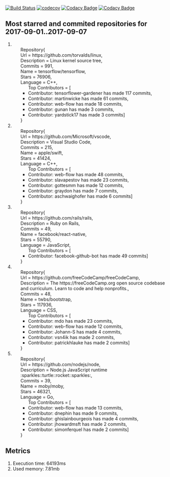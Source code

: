 [![Build Status](https://travis-ci.org/KithStrelets/GitHub_API_Java.svg?branch=master)](https://travis-ci.org/KithStrelets/GitHub_API_Java)
[![codecov](https://codecov.io/gh/KithStrelets/GitHub_API_Java/branch/master/graph/badge.svg)](https://codecov.io/gh/KithStrelets/GitHub_API_Java)
[![Codacy Badge](https://api.codacy.com/project/badge/Grade/4e9b242d840a4f35a6633bea011ad81f)](https://www.codacy.com/app/KithStrelets/GitHub_API_Java?utm_source=github.com&amp;utm_medium=referral&amp;utm_content=KithStrelets/GitHub_API_Java&amp;utm_campaign=Badge_Grade)
[![Codacy Badge](https://api.codacy.com/project/badge/Coverage/4e9b242d840a4f35a6633bea011ad81f)](https://www.codacy.com/app/KithStrelets/GitHub_API_Java?utm_source=github.com&amp;utm_medium=referral&amp;utm_content=KithStrelets/GitHub_API_Java&amp;utm_campaign=Badge_Coverage)

## Most starred and commited repositories for 2017-09-01..2017-09-07
<ol>
<li><ul>Repository{
	<li style="list-style-type: none;>Name = torvalds/linux, </li>
	<li style="list-style-type: none;>Url = https://github.com/torvalds/linux, </li>
	<li style="list-style-type: none;>Stars = 51840, </li>
	<li style="list-style-type: none;>Description = Linux kernel source tree, </li>
	<li style="list-style-type: none;>Language = C, </li>
	<li style="list-style-type: none;>Commits = 991, </li>
	<li style="list-style-type: none;><ul>Top Contributors = [
	<li>Contributor:  has made 230 commits, 
	<li>Contributor: torvalds has made 194 commits, </li>
	<li>Contributor: davem330 has made 142 commits, </li>
	<li>Contributor: ralfbaechle has made 78 commits, </li>
	<li>Contributor: lag-linaro has made 43 commits]</li>
        </ul></li>
}</ul></li>
<li><ul>Repository{
	<li style="list-style-type: none;>Name = tensorflow/tensorflow, </li>
	<li style="list-style-type: none;>Url = https://github.com/tensorflow/tensorflow, </li>
	<li style="list-style-type: none;>Stars = 76906, </li>
	<li style="list-style-type: none;>Description = Computation using data flow graphs for scalable machine learning, </li>
	<li style="list-style-type: none;>Language = C++, </li>
	<li style="list-style-type: none;>Commits = 219, </li>
	<li style="list-style-type: none;><ul>Top Contributors = [
	<li>Contributor: tensorflower-gardener has made 117 commits, </li>
	<li>Contributor: martinwicke has made 61 commits, </li>
	<li>Contributor: web-flow has made 18 commits, </li>
	<li>Contributor: gunan has made 3 commits, </li>
	<li>Contributor: yardstick17 has made 3 commits]</li>
        </ul></li>
}</ul></li>
<li><ul>Repository{
	<li style="list-style-type: none;>Name = Microsoft/vscode, </li>
	<li style="list-style-type: none;>Url = https://github.com/Microsoft/vscode, </li>
	<li style="list-style-type: none;>Stars = 38133, </li>
	<li style="list-style-type: none;>Description = Visual Studio Code, </li>
	<li style="list-style-type: none;>Language = TypeScript, </li>
	<li style="list-style-type: none;>Commits = 215, </li>
	<li style="list-style-type: none;><ul>Top Contributors = [
	<li>Contributor: joaomoreno has made 51 commits, </li>
	<li>Contributor: bpasero has made 43 commits, </li>
	<li>Contributor: sandy081 has made 26 commits, </li>
	<li>Contributor: jrieken has made 26 commits, </li>
	<li>Contributor: isidorn has made 15 commits]</li>
        </ul></li>
}</ul></li>
<li><ul>Repository{
	<li style="list-style-type: none;>Name = apple/swift, </li>
	<li style="list-style-type: none;>Url = https://github.com/apple/swift, </li>
	<li style="list-style-type: none;>Stars = 41424, </li>
	<li style="list-style-type: none;>Description = The Swift Programming Language, </li>
	<li style="list-style-type: none;>Language = C++,</li> 
	<li style="list-style-type: none;>Commits = 122, </li>
	<li style="list-style-type: none;><ul>Top Contributors = [
	<li>Contributor: web-flow has made 48 commits, </li>
	<li>Contributor: slavapestov has made 23 commits, </li>
	<li>Contributor: gottesmm has made 12 commits, </li>
	<li>Contributor: graydon has made 7 commits, </li>
	<li>Contributor: aschwaighofer has made 6 commits]</li>
        </ul></li>
}</ul></li>
<li><ul>Repository{
	<li style="list-style-type: none;>Name = rails/rails, </li>
	<li style="list-style-type: none;>Url = https://github.com/rails/rails, </li>
	<li style="list-style-type: none;>Stars = 37635, </li>
	<li style="list-style-type: none;>Description = Ruby on Rails, </li>
	<li style="list-style-type: none;>Language = Ruby, </li>
	<li style="list-style-type: none;>Commits = 49, </li>
	<li style="list-style-type: none;><ul>Top Contributors = [
	<li>Contributor: kamipo has made 15 commits, </li>
	<li>Contributor: web-flow has made 13 commits, </li>
	<li>Contributor: matthewd has made 7 commits, </li>
	<li>Contributor: y-yagi has made 4 commits, </li>
	<li>Contributor: koic has made 2 commits]</li>
        </ul></li>
}</ul></li>
<li><ul>Repository{
	<li style="list-style-type: none;>Name = facebook/react-native, </li>
	<li style="list-style-type: none;>Url = https://github.com/facebook/react-native, </li>
	<li style="list-style-type: none;>Stars = 55790, </li>
	<li style="list-style-type: none;>Description = A framework for building native apps with React., </li>
	<li style="list-style-type: none;>Language = JavaScript, </li>
	<li style="list-style-type: none;>Commits = 49, </li>
	<li style="list-style-type: none;><ul>Top Contributors = [
	<li>Contributor: facebook-github-bot has made 49 commits]</li>
        </ul></li>
}</ul></li>
<li><ul>Repository{
	<li style="list-style-type: none;>Name = freeCodeCamp/freeCodeCamp, </li>
	<li style="list-style-type: none;>Url = https://github.com/freeCodeCamp/freeCodeCamp, </li>
	<li style="list-style-type: none;>Stars = 291417, </li>
	<li style="list-style-type: none;>Description = The https://freeCodeCamp.org open source codebase and curriculum. Learn to code and help nonprofits., </li>
	<li style="list-style-type: none;>Language = JavaScript, </li>
	<li style="list-style-type: none;>Commits = 48, </li>
	<li style="list-style-type: none;><ul>Top Contributors = [
	<li>Contributor: BerkeleyTrue has made 25 commits, </li>
	<li>Contributor: web-flow has made 10 commits, </li>
	<li>Contributor: QuincyLarson has made 4 commits, </li>
	<li>Contributor: beaucarnes has made 3 commits, </li>
	<li>Contributor: systimotic has made 2 commits]</li>
        </ul></li>
}</ul></li>
<li><ul>Repository{
	<li style="list-style-type: none;>Name = twbs/bootstrap, </li>
	<li style="list-style-type: none;>Url = https://github.com/twbs/bootstrap, </li>
	<li style="list-style-type: none;>Stars = 117936, </li>
	<li style="list-style-type: none;>Description = The most popular HTML, CSS, and JavaScript framework for developing responsive, mobile first projects on the web., </li>
	<li style="list-style-type: none;>Language = CSS, </li>
	<li style="list-style-type: none;>Commits = 44, </li>
	<li style="list-style-type: none;><ul>Top Contributors = [
	<li>Contributor: mdo has made 23 commits, </li>
	<li>Contributor: web-flow has made 12 commits, </li>
	<li>Contributor: Johann-S has made 4 commits, </li>
	<li>Contributor: vsn4ik has made 2 commits, </li>
	<li>Contributor: patrickhlauke has made 2 commits]</li>
        </ul></li>
}</ul></li>
<li><ul>Repository{
	<li style="list-style-type: none;>Name = nodejs/node, </li>
	<li style="list-style-type: none;>Url = https://github.com/nodejs/node, </li>
	<li style="list-style-type: none;>Stars = 42216, </li>
	<li style="list-style-type: none;>Description = Node.js JavaScript runtime :sparkles::turtle::rocket::sparkles:, </li>
	<li style="list-style-type: none;>Language = JavaScript, </li>
	<li style="list-style-type: none;>Commits = 39, </li>
	<li style="list-style-type: none;><ul>Top Contributors = [
	<li>Contributor: jasnell has made 13 commits, </li>
	<li>Contributor: BridgeAR has made 9 commits, </li>
	<li>Contributor: refack has made 7 commits, </li>
	<li>Contributor: danbev has made 2 commits, </li>
	<li>Contributor: cjihrig has made 1 commits]</li>
        </ul></li>
}</ul></li>
<li><ul>Repository{
	<li style="list-style-type: none;>Name = moby/moby, </li>
	<li style="list-style-type: none;>Url = https://github.com/moby/moby, </li>
	<li style="list-style-type: none;>Stars = 46321, </li>
	<li style="list-style-type: none;>Description = Moby Project - a collaborative project for the container ecosystem to assemble container-based systems, </li>
	<li style="list-style-type: none;>Language = Go, </li>
	<li style="list-style-type: none;>Commits = 37, </li>
	<li style="list-style-type: none;><ul>Top Contributors = [
	<li>Contributor: web-flow has made 13 commits, </li>
	<li>Contributor: dnephin has made 9 commits, </li>
	<li>Contributor: ghislainbourgeois has made 4 commits, </li>
	<li>Contributor: jhowardmsft has made 2 commits, </li>
	<li>Contributor: simonferquel has made 2 commits]</li>
        </ul></li>
}</ul></li>
</ol>

## Metrics

<ol>
<li>Execution time: 64193ms</li>
<li>Used memory: 7.81mb</li>
<ol>